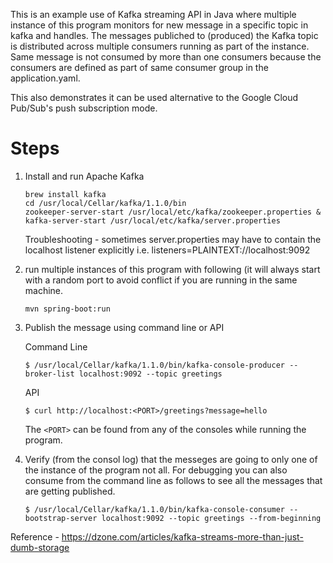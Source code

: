 This is an example use of Kafka streaming API in Java where multiple instance of this program monitors for new message in a specific topic in kafka and handles. The messages publiched to (produced) the Kafka topic is distributed across multiple consumers running as part of the instance. Same message is not consumed by more than one consumers because the consumers are defined as part of same consumer group in the application.yaml.

This also demonstrates it can be used alternative to the Google Cloud Pub/Sub's push subscription mode.

# Steps

1.   Install and run Apache Kafka
     
     ```
     brew install kafka
     cd /usr/local/Cellar/kafka/1.1.0/bin
     zookeeper-server-start /usr/local/etc/kafka/zookeeper.properties & kafka-server-start /usr/local/etc/kafka/server.properties 
     ```
     Troubleshooting - sometimes server.properties may have to contain the localhost listener explicitly i.e. listeners=PLAINTEXT://localhost:9092

2.  run multiple instances of this program with following (it will always start with a random port     to avoid conflict if you are running in the same machine.
    ```
    mvn spring-boot:run
    ```

3.  Publish the message using command line or API
    
    Command Line 

    ```
    $ /usr/local/Cellar/kafka/1.1.0/bin/kafka-console-producer --broker-list localhost:9092 --topic greetings
    ```
    API

    ```
    $ curl http://localhost:<PORT>/greetings?message=hello
    ```
        
    The `<PORT>` can be found from any of the consoles while running the program.

4. Verify (from the consol log) that the messeges are going to only one of the instance of the  program not all. For debugging you can also consume from the command line as follows to see all the messages that are getting published. 
    ```
    $ /usr/local/Cellar/kafka/1.1.0/bin/kafka-console-consumer --bootstrap-server localhost:9092 --topic greetings --from-beginning
    ```
Reference - https://dzone.com/articles/kafka-streams-more-than-just-dumb-storage